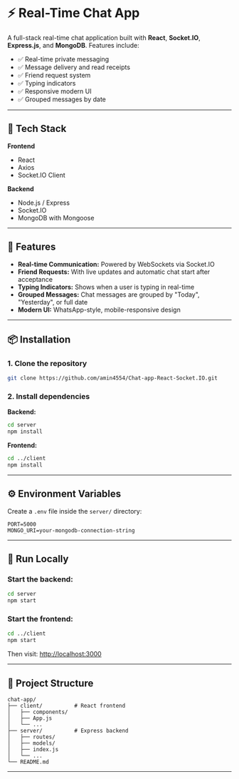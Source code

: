 # ⚡ Real-Time Chat App

A full-stack real-time chat application built with **React**, **Socket.IO**, **Express.js**, and **MongoDB**. Features include:

- ✅ Real-time private messaging  
- ✅ Message delivery and read receipts  
- ✅ Friend request system 
- ✅ Typing indicators  
- ✅ Responsive modern UI  
- ✅ Grouped messages by date

---

## 🚀 Tech Stack

**Frontend**
- React  
- Axios  
- Socket.IO Client

**Backend**
- Node.js / Express  
- Socket.IO  
- MongoDB with Mongoose

---

## 🧠 Features

- **Real-time Communication:** Powered by WebSockets via Socket.IO   
- **Friend Requests:** With live updates and automatic chat start after acceptance  
- **Typing Indicators:** Shows when a user is typing in real-time  
- **Grouped Messages:** Chat messages are grouped by "Today", "Yesterday", or full date  
- **Modern UI:** WhatsApp-style, mobile-responsive design

---

## 📦 Installation

### 1. Clone the repository

```bash
git clone https://github.com/amin4554/Chat-app-React-Socket.IO.git
```

### 2. Install dependencies

**Backend:**

```bash
cd server
npm install
```

**Frontend:**

```bash
cd ../client
npm install
```

---

## ⚙️ Environment Variables

Create a `.env` file inside the `server/` directory:

```env
PORT=5000
MONGO_URI=your-mongodb-connection-string
```

---

## 🧪 Run Locally

### Start the backend:

```bash
cd server
npm start
```

### Start the frontend:

```bash
cd ../client
npm start
```

Then visit: [http://localhost:3000](http://localhost:3000)

---

## 📂 Project Structure

```
chat-app/
├── client/          # React frontend
│   ├── components/
│   ├── App.js
│   └── ...
├── server/          # Express backend
│   ├── routes/
│   ├── models/
│   ├── index.js
│   └── ...
└── README.md
```

---
